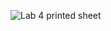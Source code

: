 ![Lab 4 printed sheet](https://user-images.githubusercontent.com/31741807/54827670-886ed300-4c80-11e9-8af8-afd3a3a64fb7.png)

